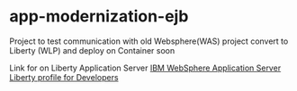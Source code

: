 # app-modernization-ejb
Project to test communication with old Websphere(WAS) project convert to Liberty (WLP) and deploy on Container soon

Link for on Liberty Application Server
[IBM WebSphere Application Server Liberty profile for Developers](http://www.redbooks.ibm.com/redbooks/pdfs/sg248076.pdf)
